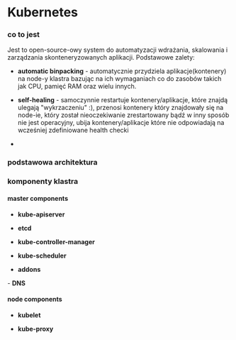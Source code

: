 # Kubernetes

### co to jest

Jest to open-source-owy system do automatyzacji wdrażania, skalowania i zarządzania skonteneryzowanych
aplikacji. Podstawowe zalety:

- **automatic binpacking** - automatycznie przydziela aplikacje(kontenery) na node-y klastra bazując
    na ich wymaganiach co do zasobów takich jak CPU, pamięć RAM oraz wielu innych.

- **self-healing** - samoczynnie restartuje kontenery/aplikacje, które znajdą ulegają "wykrzaczeniu" :),
    przenosi kontenery który znajdowały się na node-ie, który został nieoczekiwanie zrestartowany bądź
    w inny sposób nie jest operacyjny, ubija kontenery/aplikacje które nie odpowiadają na wcześniej zdefiniowane
    health checki

-

<a name="basic_architecture"></a>
### podstawowa architektura


<a name="cluster_components"></a>
### komponenty klastra


<a name="master_components"></a>
#### master components


<a name="api_server"></a>
- **kube-apiserver**

<a name="etcd"></a>
- **etcd**

<a name="kube_controller_manager"></a>
- **kube-controller-manager**

<a name="kube_scheduler"></a>
- **kube-scheduler**

<a name="addons"></a>
- **addons**

<a name="dns_addon"></a>
    - **DNS**




<a name="node_components"></a>
#### node components

<a name="kubelet"></a>
- **kubelet**

<a name="kube_proxy"></a>
- **kube-proxy**